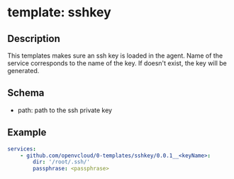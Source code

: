 # template: sshkey

## Description
This templates makes sure an ssh key is loaded in the agent.
Name of the service corresponds to the name of the key.
If doesn't exist, the key will be generated.

## Schema

- path: path to the ssh private key

## Example

```yaml
services:
    - github.com/openvcloud/0-templates/sshkey/0.0.1__<keyName>:
        dir: '/root/.ssh/'
        passphrase: <passphrase>
```
